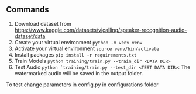 ## Commands

1. Download dataset from https://www.kaggle.com/datasets/vjcalling/speaker-recognition-audio-dataset/data
2. Create your virtual environment ```python -m venv venv```
3. Activate your virtual environment ```source venv/bin/activate```
4. Install packages ```pip install -r requirements.txt```
5. Train Models ```python training/train.py --train_dir <DATA DIR>```
6. Test Audio ```python `training/train.py --test_dir <TEST DATA DIR>```: The watermarked audio will be saved in the output folder.

To test change parameters in config.py in configurations folder